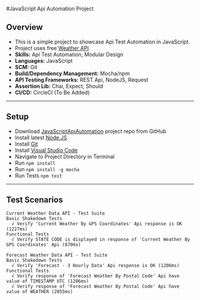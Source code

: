 #JavaScript Api Automation Project


## Overview
* This is a simple project to showcase Api Test Automation in JavaScript.
* Project uses free [Weather API](https://www.weatherbit.io/api/swaggerui/weather-api-v2#/)
* **Skills:** Api Test Automation, Modular Design
* **Languages:** JavaScript
* **SCM:** Git
* **Build/Dependency Management:** Mocha/npm
* **API Testing Frameworks:** REST Api, NodeJS, Request
* **Assertion Lib:** Chai, Expect, Should
* **CI/CD:** CircleCI (To Be Added)

----
## Setup
- Download [JavaScriptApiAutomation](https://github.com/irfanalinoor/JavaScriptApiAutomation) project repo from GitHub
- Install latest [Node.JS](https://nodejs.org/en/download/)
- Install [Git](https://git-scm.com/downloads)
- Install [Visual Studio Code](https://code.visualstudio.com/download)
- Navigate to Project Directory in Terminal
- Run `npm install`
- Run `npm install -g mocha`
- Run Tests `npm test`

----
## Test Scenarios

    Current Weather Data API - Test Suite
    Basic Shakedown Tests
      √ Verify 'Current Weather By GPS Coordinates' Api response is OK (1227ms)
    Functional Tests
      √ Verify STATE CODE is displayed in response of 'Current Weather By GPS Coordinates' Api (870ms)   

    Forecast Weather Data API - Test Suite
    Basic Shakedown Tests
      √ Verify 'Forecast - 3 Hourly Data' Api response is OK (1206ms)
    Functional Tests
      √ Verify response of 'Forecast Weather By Postal Code' Api have value of TIMESTAMP UTC (1286ms)
      √ Verify response of 'Forecast Weather By Postal Code' Api have value of WEATHER (2055ms)

